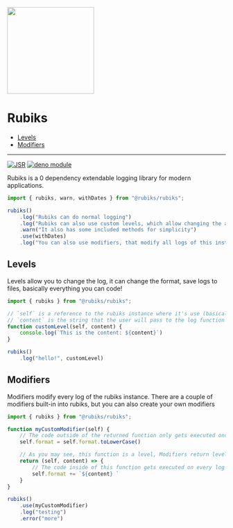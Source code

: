 <img src="https://i.imgur.com/XfMdpeC.png" width="200" height="200" />

# Rubiks

* [Levels](https://github.com/rubiksjs/rubiks#levels)
* [Modifiers](https://github.com/rubiksjs/rubiks#modifiers)

---

[![JSR](https://jsr.io/badges/@rubiks/rubiks)](https://jsr.io/@rubiks/rubiks)
[![deno module](https://shield.deno.dev/x/rubiks)](https://deno.land/x/rubiks)

Rubiks is a 0 dependency extendable logging library for modern applications.

```js
import { rubiks, warn, withDates } from "@rubiks/rubiks";

rubiks()
    .log("Rubiks can do normal logging")
    .log("Rubiks can also use custom levels, which allow changing the action", warn)
    .warn("It also has some included methods for simplicity")
    .use(withDates)
    .log("You can also use modifiers, that modify all logs of this instance");
```

## Levels

Levels allow you to change the log, it can change the format, save logs to files, basically everything you can code!

```js
import { rubiks } from "@rubiks/rubiks";

// `self` is a reference to the rubiks instance where it's use (basically a cleaner way to use this)
// `content` is the string that the user will pass to the log function
function customLevel(self, content) {
    console.log(`This is the content: ${content}`)
}

rubiks()
    .log("hello!", customLevel)
```

## Modifiers

Modifiers modify every log of the rubiks instance. There are a couple of modifiers built-in into rubiks, but you can also create your own modifiers

```js
import { rubiks } from "@rubiks/rubiks";

function myCustomModifier(self) {
    // The code outside of the returned function only gets executed once, on use.
    self.format = self.format.toLowerCase()

    // As you may see, this function is a level, Modifiers return levels that get executed in every log
    return (self, content) => {
        // The code inside of this function gets executed on every log
        self.format += `${content} `
    }
}

rubiks()
    .use(myCustomModifier)
    .log("testing")
    .error("more")
```

